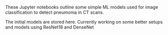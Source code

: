 These Jupyter notebooks outline some simple ML models used for image classification to detect pneumonia in CT scans.

The initial models are stored here. Currently working on some better setups and models using ResNet18 and DenseNet
